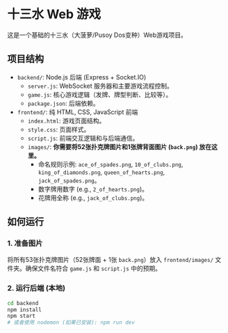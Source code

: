 # 十三水 Web 游戏

这是一个基础的十三水（大菠萝/Pusoy Dos变种）Web游戏项目。

## 项目结构

-   `backend/`: Node.js 后端 (Express + Socket.IO)
    -   `server.js`: WebSocket 服务器和主要游戏流程控制。
    -   `game.js`: 核心游戏逻辑（发牌、牌型判断、比较等）。
    -   `package.json`: 后端依赖。
-   `frontend/`: 纯 HTML, CSS, JavaScript 前端
    -   `index.html`: 游戏页面结构。
    -   `style.css`: 页面样式。
    -   `script.js`: 前端交互逻辑和与后端通信。
    -   `images/`: **你需要将52张扑克牌图片和1张牌背面图片 (`back.png`) 放在这里。**
        -   命名规则示例: `ace_of_spades.png`, `10_of_clubs.png`, `king_of_diamonds.png`, `queen_of_hearts.png`, `jack_of_spades.png`。
        -   数字牌用数字 (e.g., `2_of_hearts.png`)。
        -   花牌用全称 (e.g., `jack_of_clubs.png`)。

## 如何运行

### 1. 准备图片

将所有53张扑克牌图片（52张牌面 + 1张 `back.png`）放入 `frontend/images/` 文件夹。确保文件名符合 `game.js` 和 `script.js` 中的预期。

### 2. 运行后端 (本地)

```bash
cd backend
npm install
npm start 
# 或者使用 nodemon (如果已安装): npm run dev
